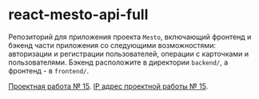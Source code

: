# react-mesto-api-full
Репозиторий для приложения проекта `Mesto`, включающий фронтенд и бэкенд части приложения со следующими возможностями: авторизации и регистрации пользователей, операции с карточками и пользователями. Бэкенд расположите в директории `backend/`, а фронтенд - в `frontend/`. 
  
[Проектная работа № 15](https://front.kolebas.nomoredomains.sbs/).
[IP адрес проектной работы № 15](https://front.kolebas.nomoredomains.sbs/).